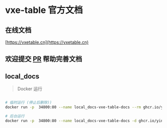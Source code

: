 # vxe-table 官方文档

## 在线文档

[https://vxetable.cn](https://vxetable.cn)

## 欢迎提交 [PR](https://github.com/x-extends/vxe-table-docs/pulls) 帮助完善文档


## local_docs

> Docker 运行

```bash

# 临时运行 (停止后删除))
docker run -p  34800:80 --name local_docs-vxe-table-docs --rm ghcr.io/yingchaoorg/local_docs-vxe-table-docs:main

# 后台运行
docker run -p  34800:80 --name local_docs-vxe-table-docs -d ghcr.io/yingchaoorg/local_docs-vxe-table-docs:main


```
